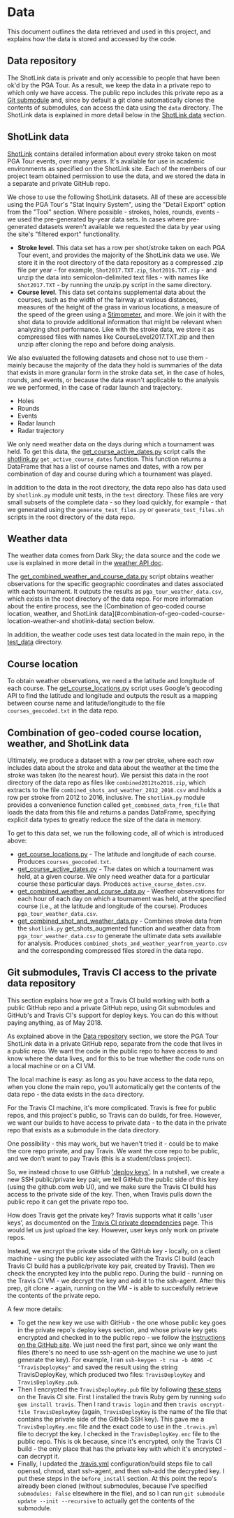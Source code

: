 # Data

This document outlines the data retrieved and used in this project, and explains how the data is stored and accessed by the code.

## Data repository

The ShotLink data is private and only accessible to people that have been ok'd by the PGA Tour. As a result, we keep the data in a private repo to which only we have access. The public repo includes this private repo as a [Git submodule](https://git-scm.com/book/en/v2/Git-Tools-Submodules) and, since by default a git clone automatically clones the contents of submodules, can access the data using the `data` directory. The ShotLink data is explained in more detail below in the [ShotLink data](#shotlink-data) section. 

## ShotLink data

[ShotLink](https://www.pgatour.com/stats/shotlinkintelligence/overview.html) contains detailed information about every stroke taken on most PGA Tour events, over many years. It's available for use in academic environments as specified on the ShotLink site. Each of the members of our project team obtained permission to use the data, and we stored the data in a separate and private GitHub repo.

We chose to use the following ShotLink datasets. All of these are accessible using the PGA Tour's "Stat Inquiry System", using the "Detail Export" option from the "Tool" section. Where possible - strokes, holes, rounds, events - we used the pre-generated by-year data sets. In cases where pre-generated datasets weren't available we requested the data by year using the site's "filtered export" functionality.
- **Stroke level**. This data set has a row per shot/stroke taken on each PGA Tour event, and provides the majority of the ShotLink data we use. We store it in the root directory of the data repository as a compressed .zip file per year - for example, `Shot2017.TXT.zip`, `Shot2016.TXT.zip` - and unzip the data into semicolon-delimited text files - with names like `Shot2017.TXT` - by running the unzip.py script in the same directory.
- **Course level**. This data set contains supplemental data about the courses, such as the width of the fairway at various distances, measures of the height of the grass in various locations, a measure of the speed of the green using a [Stimpmeter](https://en.wikipedia.org/wiki/Stimpmeter), and more. We join it with the shot data to provide additional information that might be relevant when analyzing shot performance. Like with the stroke data, we store it as compressed files with names like CourseLevel2017.TXT.zip and then unzip after cloning the repo and before doing analysis.

We also evaluated the following datasets and chose not to use them - mainly because the majority of the data they hold is summaries of the data that exists in more granular form in the stroke data set, in the case of holes, rounds, and events, or because the data wasn't applicable to the analysis we we performed, in the case of radar launch and trajectory.

- Holes
- Rounds
- Events
- Radar launch
- Radar trajectory

We only need weather data on the days during which a tournament was held. To get this data, the [get_course_active_dates.py](../pygolfdata/data/get_course_active_dates.py) script calls the [shotlink.py](../pygolfdata/data/shotlink.py) `get_active_course_dates` function. This function returns a DataFrame that has a list of course names and dates, with a row per combination of day and course during which a tournament was played.

In addition to the data in the root directory, the data repo also has data used by `shotlink.py` module unit tests, in the `test` directory. These files are very small subsets of the complete data - so they load quickly, for example - that we generated using the `generate_test_files.py` or `generate_test_files.sh` scripts in the root directory of the data repo.

## Weather data

The weather data comes from Dark Sky; the data source and the code we use is explained in more detail in the [weather API doc](weather_date_api_doc.md). 

The [get_combined_weather_and_course_data.py](../pygolfdata/data/get_combined_weather_and_course_data.py) script obtains weather observations for the specific geographic coordinates and dates associated with each tournament. It outputs the results as `pga_tour_weather_data.csv`, which exists in the root directory of the data repo. For more information about the entire process, see the [Combination of geo-coded course location, weather, and ShotLink data](#combination-of-geo-coded-course-location-weather-and shotlink-data) section below.

In addition, the weather code uses test data located in the main repo, in the [test_data](../pygolfdata/weather/test_data) directory.

## Course location

To obtain weather observations, we need a the latitude and longitude of each course. The [get_course_locations.py](../pygolfdata/data/get_course_locations.py) script uses Google's geocoding API to find the latitude and longitude and outputs the result as a mapping between course name and latitude/longitude to the file `courses_geocoded.txt` in the data repo.

## Combination of geo-coded course location, weather, and ShotLink data

Ultimately, we produce a dataset with a row per stroke, where each row includes data about the stroke and data about the weather at the time the stroke was taken (to the nearest hour). We persist this data in the root directory of the data repo as files like `combined2012to2016.zip`, which extracts to the file `combined_shots_and_weather_2012_2016.csv` and holds a row per stroke from 2012 to 2016, inclusive. The `shotlink.py` module provides a convenience function called `get_combined_data_from_file` that loads the data from this file and returns a pandas DataFrame, specifying explicit data types to greatly reduce the size of the data in memory.

To get to this data set, we run the following code, all of which is introduced above:
- [get_course_locations.py](../pygolfdata/data/get_course_locations.py) - The latitude and longitude of each course. Produces `courses_geocoded.txt`.
- [get_course_active_dates.py](../pygolfdata/data/get_course_active_dates.py) - The dates on which a tournament was held, at a given course. We only need weather data for a particular course these particular days. Produces `active_course_dates.csv`.
- [get_combined_weather_and_course_data.py](../pygolfdata/data/get_combined_weather_and_course_data.py) - Weather observations for each hour of each day on which a tournament was held, at the specified course (i.e., at the latitude and longitude of the course). Produces `pga_tour_weather_data.csv`.
- [get_combined_shot_and_weather_data.py](../pygolfdata/data/get_combined_shot_and_weather_data.py) - Combines stroke data from the `shotlink.py` get_shots_augmented function and weather data from `pga_tour_weather_data.csv` to generate the ultimate data sets available for analysis. Produces `combined_shots_and_weather_yearfrom_yearto.csv` and the corresponding compressed files stored in the data repo.

## Git submodules, Travis CI access to the private data repository

This section explains how we got a Travis CI build working with both a public GitHub repo and a private GitHub repo, using Git submodules and GitHub's and Travis CI's support for deploy keys. You can do this without paying anything, as of May 2018.

As explained above in the [Data repository](#data-repository) section, we store the PGA Tour ShotLink data in a private GitHub repo, separate from the code that lives in a public repo. We want the code in the public repo to have access to and know where the data lives, and for this to be true whether the code runs on a local machine or on a CI VM. 

The local machine is easy: as long as you have access to the data repo, when you clone the main repo, you'll automatically get the contents of the data repo - the data exists in the `data` directory. 

For the Travis CI machine, it's more complicated. Travis is free for public repos, and this project's public, so Travis can do builds, for free. However, we want our builds to have access to private data - to the data in the private repo that exists as a submodule in the data directory. 

One possibility - this may work, but we haven't tried it - could be to make the core repo private, and pay Travis. We want the core repo to be public, and we don't want to pay Travis (this is a student/class project). 

So, we instead chose to use GitHub ['deploy keys'](https://developer.github.com/v3/guides/managing-deploy-keys/#deploy-keys). In a nutshell, we create a new SSH public/private key pair, we tell GitHub the public side of this key (using the github.com web UI), and we make sure the Travis CI build has access to the private side of the key. Then, when Travis pulls down the public repo it can get the private repo too.

How does Travis get the private key? Travis supports what it calls 'user keys', as documented on the [Travis CI private dependencies](https://docs.travis-ci.com/user/private-dependencies/) page. This would let us just upload the key. However, user keys only work on private repos. 

Instead, we encrypt the private side of the GitHub key - locally, on a client machine - using the public key associated with the Travis CI build (each Travis CI build has a public/private key pair, created by Travis). Then we check the encrypted key into the public repo. During the build - running on the Travis CI VM - we decrypt the key and add it to the ssh-agent. After this prep, git clone - again, running on the VM - is able to succesfully retrieve the contents of the private repo. 

A few more details:
- To get the new key we use with GitHub - the one whose public key goes in the private repo's deploy keys section, and whose private key gets encrypted and checked in to the public repo - we follow the [instructions on the GitHub site](https://help.github.com/articles/generating-a-new-ssh-key-and-adding-it-to-the-ssh-agent). We just need the first part, since we only want the files (there's no need to use ssh-agent on the machine we use to just generate the key). For example, I ran `ssh-keygen -t rsa -b 4096 -C "TravisDeployKey"` and saved the result using the string TravisDeployKey, which produced two files: `TravisDeployKey` and `TravisDeployKey.pub`.
- Then I encrypted the `TravisDeployKey.pub` file by following [these steps](https://docs.travis-ci.com/user/encrypting-files) on the Travis CI site. First I installed the travis Ruby gem by running `sudo gem install travis`. Then I rand `travis login` and then `travis encrypt-file TravisDeployKey` (again, `TravisDeployKey` is the name of the file that contains the private side of the GitHub SSH key). This gave me a `TravisDeployKey.enc` file and the exact code to use in the `.travis.yml` file to decrypt the key. I checked in the `TravisDeployKey.enc` file to the public repo. This is ok because, since it's encrypted, only the Travis CI build - the only place that has the private key with which it's encrypted - can decrypt it.
- Finally, I updated the [.travis.yml](../.travis.yml) configuration/build steps file to call openssl, chmod, start ssh-agent, and then ssh-add the decrypted key. I put these steps in the `before_install` section. At this point the repo's already been cloned (without submodules, because I've specified `submodules: False` elsewhere in the file), and so I can run `git submodule update --init --recursive` to actually get the contents of the submodule.